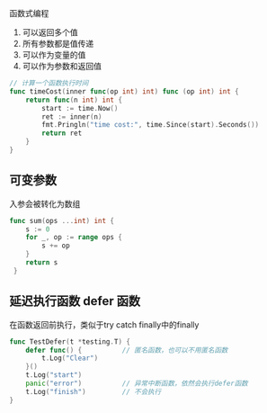  函数式编程
1. 可以返回多个值
2. 所有参数都是值传递
3. 可以作为变量的值
4. 可以作为参数和返回值
```go
// 计算一个函数执行时间
func timeCost(inner func(op int) int) func (op int) int {
    return func(n int) int {
        start := time.Now()
        ret := inner(n)
        fmt.Pringln("time cost:", time.Since(start).Seconds())
        return ret
    }
}
```

## 可变参数

入参会被转化为数组
```go
func sum(ops ...int) int {
    s := 0
    for _, op := range ops {
        s += op
    }
    return s
 }
```

## 延迟执行函数 defer 函数

在函数返回前执行，类似于try catch finally中的finally

```go
func TestDefer(t *testing.T) {
    defer func() {          // 匿名函数，也可以不用匿名函数
        t.Log("Clear")
    }()
    t.Log("start")
    panic("error")          // 异常中断函数，依然会执行defer函数
    t.Log("finish")         // 不会执行
}
```
